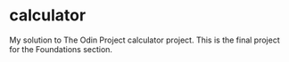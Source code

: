 # calculator

My solution to The Odin Project calculator project. This is the final project for the Foundations section.

